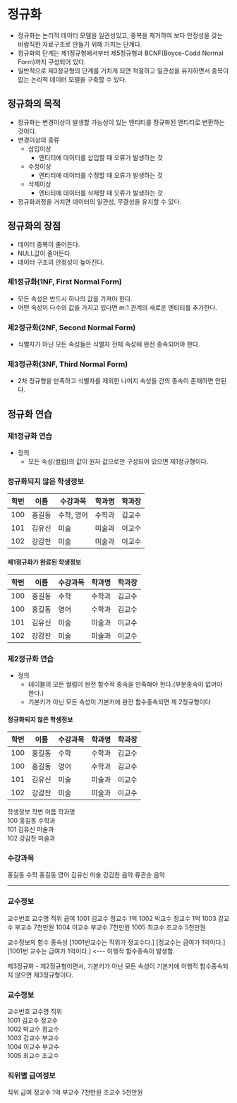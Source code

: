 # 정규화
- 정규화는 논리적 데이터 모델을 일관성있고, 중복을 제거하여 보다 안정성을 갖는 바람직한 자료구조로 만들기 위해 거치는 단계다.
- 정규화의 단계는 제1정규형에서부터 제5정규형과 BCNF(Boyce-Codd Normal Form)까지 구성되어 있다.
- 일반적으로 제3정규형의 단계를 거치게 되면 적절하고 일관성을 유지하면서 중복이 없는 논리적 데이터 모델을 구축할 수 있다.

## 정규화의 목적
- 정규화는 변경이상이 발생할 가능성이 있는 엔티티를 정규화된 엔티티로 변환하는 것이다.
- 변경이상의 종류 
  + 삽입이상
    * 엔티티에 데이터를 삽입할 때 오류가 발생하는 것
  + 수정이상
    * 엔티티에 데이터를 수정할 때 오류가 발생하는 것 
  + 삭제이상
    * 엔티티에 데이터를 삭제할 때 오류가 발생하는 것
- 정규화과정을 거치면 데이터의 일관성, 무결성을 유지할 수 있다.

## 정규화의 장점
- 데이터 중복이 줄어든다.
- NULL값이 줄어든다.
- 데이터 구조의 안정성이 높아진다.

### 제1정규화(1NF, First Normal Form)
- 모든 속성은 반드시 하나의 값을 가져야 한다.
- 어떤 속성이 다수의 값을 가지고 있다면 m:1 관계의 새로운 엔티티를 추가한다.

### 제2정규화(2NF, Second Normal Form)
- 식별자가 아닌 모든 속성들은 식별자 전체 속성에 완전 종속되어야 한다.

### 제3정규화(3NF, Third Normal Form)
- 2차 정규형을 만족하고 식별자를 제외한 나머지 속성들 간의 종속이 존재하면 안된다.

## 정규화 연습

### 제1정규화 연습
- 정의
  + 모든 속성(컬럼)의 값이 원자 값으로만 구성되어 있으면 제1정규형이다.
### 정규화되지 않은 학생정보
| 학번 | 이름 | 수강과목 | 학과명 | 학과장 |
| --- | --- | --- | --- | --- |
| 100 | 홍길동 | 수학, 영어 | 수학과 | 김교수 |
| 101 | 김유신 | 미술 | 미술과 | 이교수 |
| 102 | 강감찬 | 미술 |  미술과 | 이교수 |
#### 제1정규화가 완료된 학생정보
| 학번 | 이름 | 수강과목 | 학과명 | 학과장 |
| --- | --- | --- | --- | --- | 
| 100 | 홍길동 | 수학 | 수학과 | 김교수 |
| 100 | 홍길동 | 영어 | 수학과 | 김교수 |
| 101 | 김유신 | 미술 | 미술과 | 이교수 |
| 102 | 강감찬 | 미술 | 미술과 | 이교수 |

### 제2정규화 연습 
- 정의
  + 테이블의 모든 컬럼이 완전 함수적 종속을 만족해야 한다.(부분종속이 없어야 한다.) 
  + 기본키가 아닌 모든 속성이 기본키에 완전 함수종속되면 제 2정규형이다
#### 정규화되지 않은 학생정보
| 학번 | 이름 | 수강과목 | 학과명 | 학과장 |
| --- | --- | --- | --- | --- | 
| 100 | 홍길동 | 수학 | 수학과 | 김교수 |
| 100 | 홍길동 | 영어 | 수학과 | 김교수 |
| 101 | 김유신 | 미술 | 미술과 | 이교수 |
| 102 | 강감찬 | 미술 | 미술과 | 이교수 |

 학생정보
학번	이름     학과명	  
100    	홍길동   수학과   
101     김유신	 미술과   	
102	강감찬	 미술과   


### 수강과목
홍길동  수학
홍길동	영어
김유신  미술
강감찬  음악
류관순  음악


-------------------------------------------------------------------------------------------
### 교수정보
교수번호  교수명  직위    급여
1001      김교수  정교수  1억
1002      박교수  정교수  1억
1003      강교수  부교수  7천만원
1004      이교수  부교수  7천만원
1005      최교수  조교수  5천만원

교수정보의 함수 종속성
[1001번교수는 직위가 정교수다.] 
[정교수는 급여가 1억이다.]
[1001번 교수는 급여가 1억이다.] <--- 이행적 함수종속이 발생함.


제3정규화 - 제2정규형이면서, 
            기본키가 아닌 모든 속성이 기본키에 이행적 함수종속되지 않으면 제3정규형이다.
### 교수정보
교수번호  교수명  직위    
1001      김교수  정교수  
1002      박교수  정교수  
1003      강교수  부교수  
1004      이교수  부교수  
1005      최교수  조교수  

### 직위별 급여정보
직위    급여
정교수  1억
부교수  7천만원
조교수  5천만원
	    






